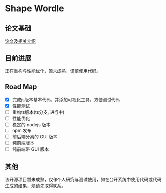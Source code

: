 # Shape Wordle

## 论文基础

[论文及相关介绍](https://vislab.wang/post/shapewordle:-tailoring-wordles-using-shape-aware-archimedean-spirals/)

## 目前进展

正在重构与性能优化，暂未成熟，谨慎使用代码。

## Road Map

- [x] 完成js版本基本代码，并添加可视化工具，方便测试代码
- [x] 性能测试
- [ ] 重构ts版本(ts分支, 进行中)
- [ ] 性能优化
- [ ] 稳定的 nodejs 版本
- [ ] npm 发布
- [ ] 前后端分离的 GUI 版本
- [ ] 纯前端版本
- [ ] 纯前端带 GUI 版本

## 其他

该开源项目暂未成熟，仅作个人研究与测试使用，如在公开系统中使用代码或代码生成的结果，烦请先取得联系。
